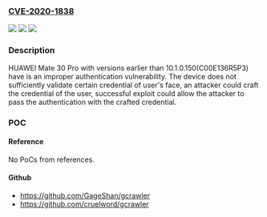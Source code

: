### [CVE-2020-1838](https://cve.mitre.org/cgi-bin/cvename.cgi?name=CVE-2020-1838)
![](https://img.shields.io/static/v1?label=Product&message=HUAWEI%20Mate%2030%20Pro&color=blue)
![](https://img.shields.io/static/v1?label=Version&message=n%2Fa&color=blue)
![](https://img.shields.io/static/v1?label=Vulnerability&message=Improper%20Authentication&color=brighgreen)

### Description

HUAWEI Mate 30 Pro with versions earlier than 10.1.0.150(C00E136R5P3) have is an improper authentication vulnerability. The device does not sufficiently validate certain credential of user's face, an attacker could craft the credential of the user, successful exploit could allow the attacker to pass the authentication with the crafted credential.

### POC

#### Reference
No PoCs from references.

#### Github
- https://github.com/GageShan/gcrawler
- https://github.com/cruelword/gcrawler

